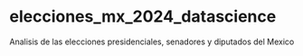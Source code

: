 # elecciones_mx_2024_datascience
Analisis de las elecciones presidenciales, senadores y diputados del Mexico
